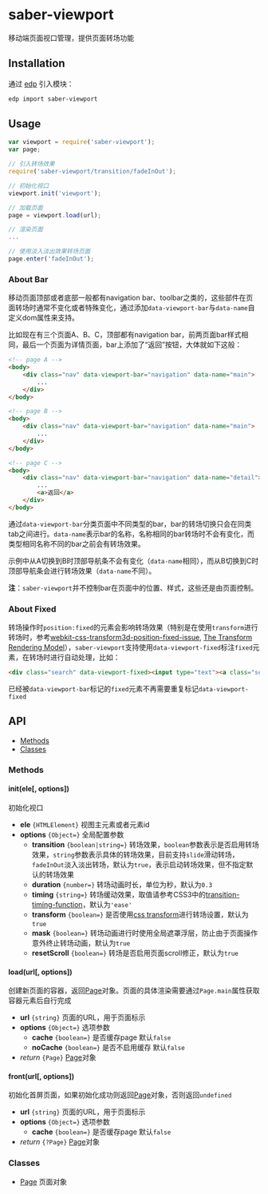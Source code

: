 saber-viewport
===

移动端页面视口管理，提供页面转场功能

## Installation

通过 [edp](https://github.com/ecomfe/edp) 引入模块：

```sh
edp import saber-viewport
```

## Usage

```js
var viewport = require('saber-viewport');
var page;

// 引入转场效果
require('saber-viewport/transition/fadeInOut');

// 初始化视口
viewport.init('viewport');

// 加载页面
page = viewport.load(url);

// 渲染页面
...

// 使用淡入淡出效果转场页面
page.enter('fadeInOut');
```

### About Bar

移动页面顶部或者底部一般都有navigation bar、toolbar之类的，这些部件在页面转场时通常不变化或者特殊变化，通过添加`data-viewport-bar`与`data-name`自定义dom属性来支持。

比如现在有三个页面A、B、C，顶部都有navigation bar，前两页面bar样式相同，最后一个页面为详情页面，bar上添加了“返回”按钮，大体就如下这般：

```html
<!-- page A -->
<body>
    <div class="nav" data-viewport-bar="navigation" data-name="main">
        ...
    </div>
</body>

<!-- page B -->
<body>
    <div class="nav" data-viewport-bar="navigation" data-name="main">
        ...
    </div>
</body>

<!-- page C -->
<body>
    <div class="nav" data-viewport-bar="navigation" data-name="detail">
        ...
        <a>返回</a>
    </div>
</body>
```

通过`data-viewport-bar`分类页面中不同类型的bar，bar的转场切换只会在同类tab之间进行。`data-name`表示bar的名称，名称相同的bar转场时不会有变化，而类型相同名称不同的bar之前会有转场效果。

示例中从A切换到B时顶部导航条不会有变化（`data-name`相同），而从B切换到C时顶部导航条会进行转场效果（`data-name`不同）。

__注__：`saber-viewport`并不控制bar在页面中的位置、样式，这些还是由页面控制。

### About Fixed

转场操作时`position:fixed`的元素会影响转场效果（特别是在使用`transform`进行转场时，参考[webkit-css-transform3d-position-fixed-issue](http://stackoverflow.com/questions/15194313/webkit-css-transform3d-position-fixed-issue), [The Transform Rendering Model](http://www.w3.org/TR/css3-transforms/#transform-rendering)），`saber-viewport`支持使用`data-viewport-fixed`标注`fixed`元素，在转场时进行自动处理，比如：

```html
<div class="search" data-viewport-fixed><input type="text"><a class="search-btn">Search</a></div>
```

已经被`data-viewport-bar`标记的`fixed`元素不再需要重复标记`data-viewport-fixed`


## API

* [Methods](#methods)
* [Classes](#classes)

### Methods

#### init(ele[, options])

初始化视口

* **ele** `{HTMLElement}` 视图主元素或者元素id
* **options** `{Object=}` 全局配置参数
    * **transition** `{boolean|string=}` 转场效果，`boolean`参数表示是否启用转场效果，`string`参数表示具体的转场效果，目前支持`slide`滑动转场，`fadeInOut`淡入淡出转场，默认为`true`，表示启动转场效果，但不指定默认的转场效果
    * **duration** `{number=}` 转场动画时长，单位为秒，默认为`0.3`
    * **timing** `{string=}` 转场缓动效果，取值请参考CSS3中的[transition-timing-function](http://www.w3.org/TR/css3-transitions/#transition-timing-function-property)，默认为`'ease'`
    * **transform** `{boolean=}` 是否使用[css transform](http://www.w3.org/TR/css-transforms/)进行转场设置，默认为`true`
    * **mask** `{boolean=}` 转场动画进行时使用全局遮罩浮层，防止由于页面操作意外终止转场动画，默认为`true`
    * **resetScroll** `{boolean=}` 转场是否启用页面scroll修正，默认为`true`

#### load(url[, options])

创建新页面的容器，返回[Page](doc/page.md)对象。页面的具体渲染需要通过`Page.main`属性获取容器元素后自行完成

* **url** `{string}` 页面的URL，用于页面标示
* **options** `{Object=}` 选项参数
    * **cache** `{boolean=}` 是否缓存page 默认`false`
    * **noCache** `{boolean=}` 是否不启用缓存 默认`false`
* _return_ `{Page}` [Page](doc/page.md)对象

#### front(url[, options])

初始化首屏页面，如果初始化成功则返回[Page](doc/page.md)对象，否则返回`undefined`

* **url** `{string}` 页面的URL，用于页面标示
* **options** `{Object=}` 选项参数
    * **cache** `{boolean=}` 是否缓存page 默认`false`
* _return_ `{?Page}` [Page](doc/page.md)对象

### Classes

* [Page](doc/page.md) 页面对象
